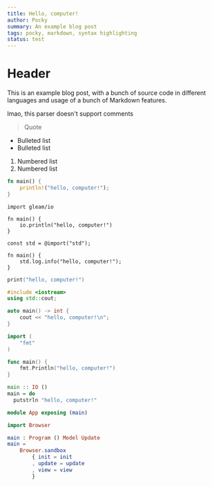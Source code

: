 ```yaml
---
title: Hello, computer!
author: Pocky
summary: An example blog post
tags: pocky, markdown, syntax highlighting
status: test
---
```


# Header

This is an example blog post, with a bunch of source code in different languages
and usage of a bunch of Markdown features.

lmao, this parser doesn't support comments

<!--
<details>
<summary>August is nice</summary>
<p>Soft puppy</p>
</details>
-->

> Quote

- Bulleted list
- Bulleted list

1. Numbered list
1. Numbered list

```rust
fn main() {
	println!("hello, computer!");
}
```

```gleam
import gleam/io

fn main() {
	io.println("hello, computer!")
}
```

```zig
const std = @import("std");

fn main() {
	std.log.info("hello, computer!");
}
```

```swift
print("hello, computer!")
```

```cpp
#include <iostream>
using std::cout;

auto main() -> int {
	cout << "hello, computer!\n";
}
```

```go
import (
	"fmt"
)

func main() {
	fmt.Println("hello, computer!")
}
```

```haskell
main :: IO ()
main = do
  putstrln "hello, computer!"
```

```elm
module App exposing (main)

import Browser

main : Program () Model Update
main =
    Browser.sandbox
        { init = init
        , update = update
        , view = view
        }
```

